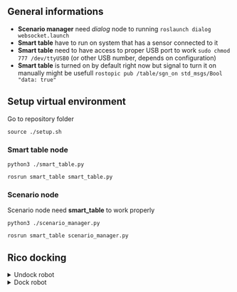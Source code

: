 ## General informations

- **Scenario manager** need *dialog* node to running `roslaunch dialog websocket.launch`
- **Smart table** have to run on system that has a sensor connected to it
- **Smart table** need to have access to proper USB port to work `sudo chmod 777 /dev/ttyUSB0` (or other USB number, depends on configuration)
- **Smart table** is turned on by default right now but signal to turn it on manually might be usefull `rostopic pub /table/sgn_on std_msgs/Bool "data: true"`


## Setup virtual environment

Go to repository folder
```
source ./setup.sh
```

### Smart table node
```
python3 ./smart_table.py
```
```
rosrun smart_table smart_table.py
```

### Scenario node
Scenario node need **smart_table** to work properly
```
python3 ./scenario_manager.py
```
```
rosrun smart_table scenario_manager.py
```

## Rico docking
<details>
  <summary>Undock robot</summary>
  
```
rostopic pub /undocker_server/goal laser_servoing_msgs/UndockActionGoal "header:
  seq: 0
  stamp:
    secs: 0
    nsecs: 0
  frame_id: ''
goal_id:
  stamp:
    secs: 0
    nsecs: 0
  id: ''
goal: {}"
```
</details>

<details>
  <summary>Dock robot</summary>
  
```
rostopic pub /go_and_dock/goal dock_charge_sm_msgs/GoAndDockActionGoal "header:
  seq: 0
  stamp:
    secs: 0
    nsecs: 0
  frame_id: ''
goal_id:
  stamp:
    secs: 0
    nsecs: 0
  id: ''
goal:
  retry_delay:
    secs: 0
    nsecs: 0
  use_current_pose: true"
```
</details>
